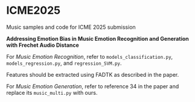 # ICME2025

Music samples and code for ICME 2025 submission

**Addressing Emotion Bias in Music Emotion Recognition and Generation with Frechet Audio Distance**

For *Music Emotion Recognition*, refer to ```models_classification.py```, ```models_regression.py```, and ```regression_SVM.py```.

Features should be extracted using FADTK as described in the paper.

For *Music Emotion Generation*, refer to reference 34 in the paper and replace its ```music_multi.py``` with ours.
